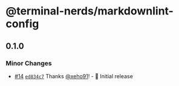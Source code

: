 <!-- markdownlint-disable line-length list-marker-space -->
# @terminal-nerds/markdownlint-config

## 0.1.0

### Minor Changes

- [#14](https://github.com/terminal-nerds/configs/pull/14) [`ed834c7`](https://github.com/terminal-nerds/configs/commit/ed834c7d5345391d669ed767151671153c65967d) Thanks [@xeho91](https://github.com/xeho91)! - 🎉 Initial release
